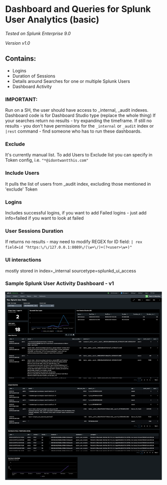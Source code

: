# Dashboard and Queries for Splunk User Analytics (basic)
_Tested on Splunk Enterprise 9.0_

_Version v1.0_

## Contains:
- Logins
- Duration of Sessions
- Details around Searches for one or multiple Splunk Users
- Dashboard Activity

### IMPORTANT:

Run on a SH, the user should have access to _internal, _audit indexes.
Dashboard code is for Dashboard Studio type (replace the whole thing)
If your searches return no results - try expanding the timeframe. If still no results - you don't have permissions for the `_internal` or `_audit` index or `|rest` command - find someone who has to run these dashboards.

### Exclude
It's currently manual list. To add Users to Exclude list you can specify in Token config, i.e. `"*@idontwantthis.com"`

### Include Users
It pulls the list of users from _audit index, excluding those mentioned in 'exclude' Token

### Logins
Includes successful logins, if you want to add Failed logins - just add info=failed if you want to look at failed

### User Sessions Duration
If returns no results - may need to modify REGEX for ID field:
` | rex field=id "https:\/\/127.0.0.1:8089\/(\w+\/)+(?<user>\w+)"    `

### UI interactions 
mostly stored in index=_internal sourcetype=splunkd_ui_access

### Sample Splunk User Activity Dashboard - v1
![Sample Splunk User Activity Dashboard - v1](https://github.com/megazina/splunk-spl-queries/blob/main/SplunkUserAnalytics/SplunkUserActivity-Dash-v1-screenshot.png "Sample Splunk User Activity Dashboard - v1")